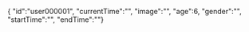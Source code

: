 { "id":"user000001", 
"currentTime":"",
"image":"",
"age":6,
"gender":"",
"startTime":"",
"endTime":""}
